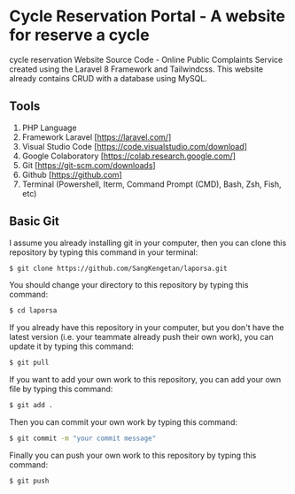 # Cycle Reservation Portal - A website for reserve a cycle
cycle reservation Website Source Code - Online Public Complaints Service created using the Laravel 8 Framework and Tailwindcss. This website already contains CRUD with a database using MySQL.

## Tools
1. PHP Language
2. Framework Laravel [https://laravel.com/]
3. Visual Studio Code [https://code.visualstudio.com/download]
4. Google Colaboratory [https://colab.research.google.com/]
5. Git [https://git-scm.com/downloads]
6. Github [https://github.com]
7. Terminal (Powershell, Iterm, Command Prompt (CMD), Bash, Zsh, Fish, etc)

## Basic Git

I assume you already installing git in your computer, then you can clone this repository by typing this command in your terminal:

```bash
$ git clone https://github.com/SangKengetan/laporsa.git
```

You should change your directory to this repository by typing this command:

```bash
$ cd laporsa
```

If you already have this repository in your computer, but you don't have the latest version (i.e. your teammate already push their own work), you can update it by typing this command:

```bash
$ git pull
```

If you want to add your own work to this repository, you can add your own file by typing this command:

```bash
$ git add .
```

Then you can commit your own work by typing this command:

```bash
$ git commit -m "your commit message"
```

Finally you can push your own work to this repository by typing this command:

```bash
$ git push
```
